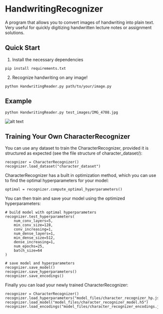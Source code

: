 # HandwritingRecognizer

A program that allows you to convert images of handwriting into plain text. Very useful for quickly digitizing handwritten lecture notes or assignment solutions.


## Quick Start
1. Install the necessary dependencies
```
pip install requirements.txt
```

2. Recognize handwriting on any image!
```
python HandwritingReader.py path/to/your/image.py
```


## Example
```
python HandwritingReader.py test_images/IMG_4708.jpg
```
![alt text](https://github.com/[username]/[reponame]/blob/[branch]/image.jpg?raw=true)


## Training Your Own CharacterRecognizer
You can use any dataset to train the CharacterRecognizer, provided it is structured as expected (see the file structure of character_dataset/):
```
recognizer = CharacterRecognizer()
recognizer.load_dataset("character_dataset")
```

CharacterRecognizer has a built in optimization method, which you can use to find the optimal hyperparameters for your model:
```
optimal = recognizer.compute_optimal_hyperparameters()
```

You can then train and save your model using the optimized hyperparameters:
```
# build model with optimal hyperparameters
recognizer.test_hyperparameters(
    num_conv_layers=5,
    min_conv_size=128,
    conv_increasing=1,
    num_dense_layers=1,
    min_dense_size=512,
    dense_increasing=1,
    num_epochs=25,
    batch_size=64
)

# save model and hyperparameters
recognizer.save_model()
recognizer.save_hyperparameters()
recognizer.save_encodings()
```

Finally you can load your newly trained CharacterRecognizer:
```
recognizer = CharacterRecognizer()
recognizer.load_hyperparameters("model_files/character_recognizer_hp.json")
recognizer.load_model("model_files/character_recognizer_model.h5")
recognizer.load_encodings("model_files/character_recognizer_encodings.json")
```
